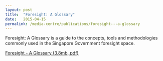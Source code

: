 ```yaml
---
layout: post
title:  "Foresight: A Glossary"
date:   2015-04-15
permalink: /media-centre/publications/foresight---a-glossary
---
```



   
Foresight: A Glossary is a guide to the concepts, tools and methodologies commonly used in the Singapore Government foresight space.



[Foresight - A Glossary (3.8mb, pdf)](https://github.com/isomerpages/isomerpages-stratgroup/raw/master/images/PublicationImages/foresight-a-glossary.jpg)


